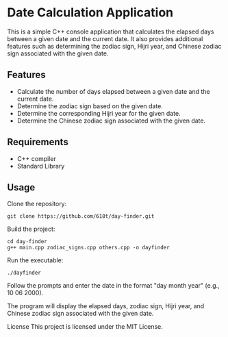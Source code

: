 # Date Calculation Application

This is a simple C++ console application that calculates the elapsed days between a given date and the current date. It also provides additional features such as determining the zodiac sign, Hijri year, and Chinese zodiac sign associated with the given date.

## Features

- Calculate the number of days elapsed between a given date and the current date.
- Determine the zodiac sign based on the given date.
- Determine the corresponding Hijri year for the given date.
- Determine the Chinese zodiac sign associated with the given date.

## Requirements

- C++ compiler
- Standard Library

## Usage

Clone the repository:

   ```shell
git clone https://github.com/618t/day-finder.git
```

Build the project:
   ```shell
cd day-finder
g++ main.cpp zodiac_signs.cpp others.cpp -o dayfinder
```

Run the executable:

   ```shell
./dayfinder
```

Follow the prompts and enter the date in the format "day month year" (e.g., 10 06 2000).

The program will display the elapsed days, zodiac sign, Hijri year, and Chinese zodiac sign associated with the given date.

License
This project is licensed under the MIT License.